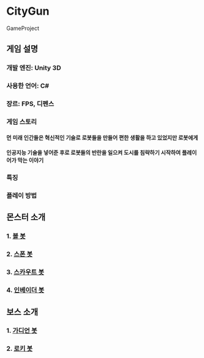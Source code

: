 # CityGun
GameProject

## 게임 설명
### 개발 엔진: Unity 3D
### 사용한 언어: C#
### 장르: FPS, 디펜스

### 게임 스토리
#### 먼 미래 인간들은 혁신적인 기술로 로봇들을 만들어 편한 생활을 하고 있었지만 로봇에게
#### 인공지능 기술을 넣어준 후로 로봇들의 반란을 일으켜 도시를 침략하기 시작하여 플레이어가 막는 이야기

### 특징
#### 

### 플레이 방법
#### 

## 몬스터 소개
### 1. [볼 봇](MonsterInfo/BallBot.md)
### 2. [스폰 봇](MonsterInfo/SpawnBot.md)
### 3. [스카우트 봇](MonsterInfo/ScoutBot.md)
### 4. [인베이더 봇](MonsterInfo/InvaderBot.md)

## 보스 소개
### 1. [가디언 봇](MonsterInfo/GuaridanBot.md)
### 2. [로키 봇](MonsterInfo/Rockie.md)
